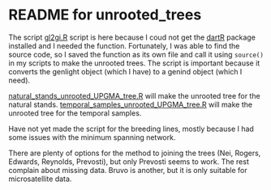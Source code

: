 # README for unrooted_trees

The script [gl2gi.R](gl2gi.R) script is here because I coud not get the [dartR](https://rdrr.io/cran/dartR/src/R/gl2gi.r) package installed and I needed the function. Fortunately, I was able to find the source code, so I saved the function as its own file and call it using ```source()``` in my scripts to make the unrooted trees. The script is important because it converts the genlight object (which I have) to a genind object (which I need).

[natural_stands_unrooted_UPGMA_tree.R](natural_stands_unrooted_UPGMA_tree.R) will make the unrooted tree for the natural stands.
[temporal_samples_unrooted_UPGMA_tree.R](temporal_samples_unrooted_UPGMA_tree.R) will make the unrooted tree for the temporal samples.

Have not yet made the script for the breeding lines, mostly because I had some issues with the minimum spanning network.

There are plenty of options for the method to joining the trees (Nei, Rogers, Edwards, Reynolds, Prevosti), but only Prevosti seems to work. The rest complain about missing data. Bruvo is another, but it is only suitable for microsatellite data.
